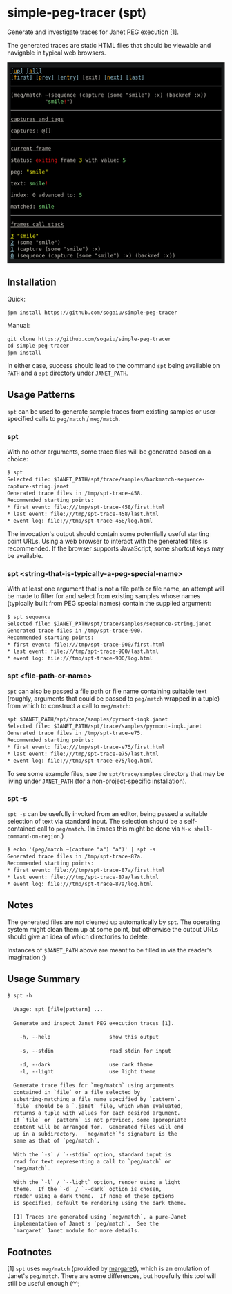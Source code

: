 # simple-peg-tracer (spt)

Generate and investigate traces for Janet PEG execution [1].

The generated traces are static HTML files that should be viewable and
navigable in typical web browsers.

![Trace Sample](spt-trace-sample.png?raw=true "Trace Sample")

## Installation

Quick:

```
jpm install https://github.com/sogaiu/simple-peg-tracer
```

Manual:

```
git clone https://github.com/sogaiu/simple-peg-tracer
cd simple-peg-tracer
jpm install
```

In either case, success should lead to the command `spt` being
available on `PATH` and a `spt` directory under `JANET_PATH`.

## Usage Patterns

`spt` can be used to generate sample traces from existing samples or
user-specified calls to `peg/match` / `meg/match`.

### spt

With no other arguments, some trace files will be generated based on a
choice:

```
$ spt
Selected file: $JANET_PATH/spt/trace/samples/backmatch-sequence-capture-string.janet
Generated trace files in /tmp/spt-trace-458.
Recommended starting points:
* first event: file:///tmp/spt-trace-458/first.html
* last event: file:///tmp/spt-trace-458/last.html
* event log: file:///tmp/spt-trace-458/log.html
```

The invocation's output should contain some potentially useful
starting point URLs.  Using a web browser to interact with the
generated files is recommended.  If the browser supports JavaScript,
some shortcut keys may be available.

### spt \<string-that-is-typically-a-peg-special-name\>

With at least one argument that is not a file path or file name, an
attempt will be made to filter for and select from existing samples
whose names (typically built from PEG special names) contain the
supplied argument:

```
$ spt sequence
Selected file: $JANET_PATH/spt/trace/samples/sequence-string.janet
Generated trace files in /tmp/spt-trace-900.
Recommended starting points:
* first event: file:///tmp/spt-trace-900/first.html
* last event: file:///tmp/spt-trace-900/last.html
* event log: file:///tmp/spt-trace-900/log.html
```

### spt \<file-path-or-name\>

`spt` can also be passed a file path or file name containing suitable
text (roughly, arguments that could be passed to `peg/match` wrapped
in a tuple) from which to construct a call to `meg/match`:

```
spt $JANET_PATH/spt/trace/samples/pyrmont-inqk.janet
Selected file: $JANET_PATH/spt/trace/samples/pyrmont-inqk.janet
Generated trace files in /tmp/spt-trace-e75.
Recommended starting points:
* first event: file:///tmp/spt-trace-e75/first.html
* last event: file:///tmp/spt-trace-e75/last.html
* event log: file:///tmp/spt-trace-e75/log.html
```

To see some example files, see the `spt/trace/samples` directory that
may be living under `JANET_PATH` (for a non-project-specific
installation).

### spt -s

`spt -s` can be usefully invoked from an editor, being passed a
suitable selection of text via standard input.  The selection should
be a self-contained call to `peg/match`.  (In Emacs this might be done
via `M-x shell-command-on-region`.)

```
$ echo '(peg/match ~(capture "a") "a")' | spt -s
Generated trace files in /tmp/spt-trace-87a.
Recommended starting points:
* first event: file:///tmp/spt-trace-87a/first.html
* last event: file:///tmp/spt-trace-87a/last.html
* event log: file:///tmp/spt-trace-87a/log.html
```

## Notes

The generated files are not cleaned up automatically by `spt`.  The
operating system might clean them up at some point, but otherwise the
output URLs should give an idea of which directories to delete.

Instances of `$JANET_PATH` above are meant to be filled in via the
reader's imagination :)

## Usage Summary

```
$ spt -h

  Usage: spt [file|pattern] ...

  Generate and inspect Janet PEG execution traces [1].

    -h, --help                   show this output

    -s, --stdin                  read stdin for input

    -d, --dark                   use dark theme
    -l, --light                  use light theme

  Generate trace files for `meg/match` using arguments
  contained in `file` or a file selected by
  substring-matching a file name specified by `pattern`.
  `file` should be a `.janet` file, which when evaluated,
  returns a tuple with values for each desired argument.
  If `file` or `pattern` is not provided, some appropriate
  content will be arranged for.  Generated files will end
  up in a subdirectory.  `meg/match`'s signature is the
  same as that of `peg/match`.

  With the `-s` / `--stdin` option, standard input is
  read for text representing a call to `peg/match` or
  `meg/match`.

  With the `-l` / `--light` option, render using a light
  theme.  If the `-d` / `--dark` option is chosen,
  render using a dark theme.  If none of these options
  is specified, default to rendering using the dark theme.

  [1] Traces are generated using `meg/match`, a pure-Janet
  implementation of Janet's `peg/match`.  See the
  `margaret` Janet module for more details.
```

## Footnotes

[1] `spt` uses `meg/match` (provided by
[margaret](https://github.com/sogaiu/margaret)), which is an emulation
of Janet's `peg/match`.  There are some differences, but hopefully
this tool will still be useful enough (^^;